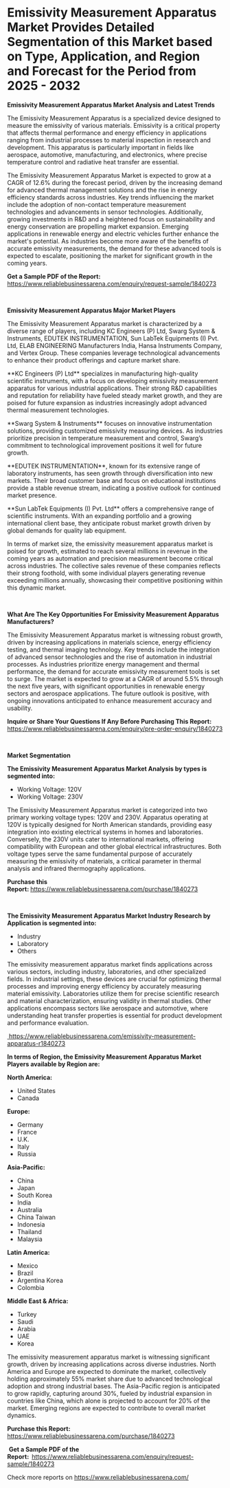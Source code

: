 <p><h1>Emissivity Measurement Apparatus Market Provides Detailed Segmentation of this Market based on Type, Application, and Region and Forecast for the Period from 2025 - 2032</h1></p><p><strong>Emissivity Measurement Apparatus Market Analysis and Latest Trends</strong></p>
<p><p>The Emissivity Measurement Apparatus is a specialized device designed to measure the emissivity of various materials. Emissivity is a critical property that affects thermal performance and energy efficiency in applications ranging from industrial processes to material inspection in research and development. This apparatus is particularly important in fields like aerospace, automotive, manufacturing, and electronics, where precise temperature control and radiative heat transfer are essential.</p><p>The Emissivity Measurement Apparatus Market is expected to grow at a CAGR of 12.6% during the forecast period, driven by the increasing demand for advanced thermal management solutions and the rise in energy efficiency standards across industries. Key trends influencing the market include the adoption of non-contact temperature measurement technologies and advancements in sensor technologies. Additionally, growing investments in R&D and a heightened focus on sustainability and energy conservation are propelling market expansion. Emerging applications in renewable energy and electric vehicles further enhance the market's potential. As industries become more aware of the benefits of accurate emissivity measurements, the demand for these advanced tools is expected to escalate, positioning the market for significant growth in the coming years.</p></p>
<p><strong>Get a Sample PDF of the Report:&nbsp;</strong> <a href="https://www.reliablebusinessarena.com/enquiry/request-sample/1840273?utm_campaign=3457&utm_medium=2&utm_source=Github&utm_content=ia&utm_term=11042025&utm_id=emissivity-measurement-apparatus">https://www.reliablebusinessarena.com/enquiry/request-sample/1840273</a></p>
<p>&nbsp;</p>
<p><strong>Emissivity Measurement Apparatus Major Market Players</strong></p>
<p><p>The Emissivity Measurement Apparatus market is characterized by a diverse range of players, including KC Engineers (P) Ltd, Swarg System & Instruments, EDUTEK INSTRUMENTATION, Sun LabTek Equipments (I) Pvt. Ltd, ELAB ENGINEERING Manufacturers India, Hansa Instruments Company, and Vertex Group. These companies leverage technological advancements to enhance their product offerings and capture market share.</p><p>**KC Engineers (P) Ltd** specializes in manufacturing high-quality scientific instruments, with a focus on developing emissivity measurement apparatus for various industrial applications. Their strong R&D capabilities and reputation for reliability have fueled steady market growth, and they are poised for future expansion as industries increasingly adopt advanced thermal measurement technologies.</p><p>**Swarg System & Instruments** focuses on innovative instrumentation solutions, providing customized emissivity measuring devices. As industries prioritize precision in temperature measurement and control, Swarg’s commitment to technological improvement positions it well for future growth.</p><p>**EDUTEK INSTRUMENTATION**, known for its extensive range of laboratory instruments, has seen growth through diversification into new markets. Their broad customer base and focus on educational institutions provide a stable revenue stream, indicating a positive outlook for continued market presence.</p><p>**Sun LabTek Equipments (I) Pvt. Ltd** offers a comprehensive range of scientific instruments. With an expanding portfolio and a growing international client base, they anticipate robust market growth driven by global demands for quality lab equipment.</p><p>In terms of market size, the emissivity measurement apparatus market is poised for growth, estimated to reach several millions in revenue in the coming years as automation and precision measurement become critical across industries. The collective sales revenue of these companies reflects their strong foothold, with some individual players generating revenue exceeding millions annually, showcasing their competitive positioning within this dynamic market.</p></p>
<p>&nbsp;</p>
<p><strong>What Are The Key Opportunities For Emissivity Measurement Apparatus Manufacturers?</strong></p>
<p><p>The Emissivity Measurement Apparatus market is witnessing robust growth, driven by increasing applications in materials science, energy efficiency testing, and thermal imaging technology. Key trends include the integration of advanced sensor technologies and the rise of automation in industrial processes. As industries prioritize energy management and thermal performance, the demand for accurate emissivity measurement tools is set to surge. The market is expected to grow at a CAGR of around 5.5% through the next five years, with significant opportunities in renewable energy sectors and aerospace applications. The future outlook is positive, with ongoing innovations anticipated to enhance measurement accuracy and usability.</p></p>
<p><strong>Inquire or Share Your Questions If Any Before Purchasing This Report:</strong> <a href="https://www.reliablebusinessarena.com/enquiry/pre-order-enquiry/1840273?utm_campaign=3457&utm_medium=2&utm_source=Github&utm_content=ia&utm_term=11042025&utm_id=emissivity-measurement-apparatus">https://www.reliablebusinessarena.com/enquiry/pre-order-enquiry/1840273</a></p>
<p>&nbsp;</p>
<p><strong>Market Segmentation</strong></p>
<p><strong>The Emissivity Measurement Apparatus Market Analysis by types is segmented into:</strong></p>
<p><ul><li>Working Voltage: 120V</li><li>Working Voltage: 230V</li></ul></p>
<p><p>The Emissivity Measurement Apparatus market is categorized into two primary working voltage types: 120V and 230V. Apparatus operating at 120V is typically designed for North American standards, providing easy integration into existing electrical systems in homes and laboratories. Conversely, the 230V units cater to international markets, offering compatibility with European and other global electrical infrastructures. Both voltage types serve the same fundamental purpose of accurately measuring the emissivity of materials, a critical parameter in thermal analysis and infrared thermography applications.</p></p>
<p><strong>Purchase this Report:&nbsp;</strong><a href="https://www.reliablebusinessarena.com/purchase/1840273?utm_campaign=3457&utm_medium=2&utm_source=Github&utm_content=ia&utm_term=11042025&utm_id=emissivity-measurement-apparatus">https://www.reliablebusinessarena.com/purchase/1840273</a></p>
<p>&nbsp;</p>
<p><strong>The Emissivity Measurement Apparatus Market Industry Research by Application is segmented into:</strong></p>
<p><ul><li>Industry</li><li>Laboratory</li><li>Others</li></ul></p>
<p><p>The emissivity measurement apparatus market finds applications across various sectors, including industry, laboratories, and other specialized fields. In industrial settings, these devices are crucial for optimizing thermal processes and improving energy efficiency by accurately measuring material emissivity. Laboratories utilize them for precise scientific research and material characterization, ensuring validity in thermal studies. Other applications encompass sectors like aerospace and automotive, where understanding heat transfer properties is essential for product development and performance evaluation.</p></p>
<p><a href="https://www.reliablebusinessarena.com/emissivity-measurement-apparatus-r1840273?utm_campaign=3457&utm_medium=2&utm_source=Github&utm_content=ia&utm_term=11042025&utm_id=emissivity-measurement-apparatus">&nbsp;https://www.reliablebusinessarena.com/emissivity-measurement-apparatus-r1840273</a></p>
<p><strong>In terms of Region, the Emissivity Measurement Apparatus Market Players available by Region are:</strong></p>
<p>
    <p> <strong> North America: </strong>
        <ul>
            <li>United States</li>
            <li>Canada</li>
        </ul>
        </p> 
    <p> <strong> Europe: </strong>
        <ul>
            <li>Germany</li>
            <li>France</li>
            <li>U.K.</li>
            <li>Italy</li>
            <li>Russia</li>
        </ul>
        </p> 
    <p> <strong> Asia-Pacific: </strong>
        <ul>
            <li>China</li>
            <li>Japan</li>
            <li>South Korea</li>
            <li>India</li>
            <li>Australia</li>
            <li>China Taiwan</li>
            <li>Indonesia</li>
            <li>Thailand</li>
            <li>Malaysia</li>
        </ul>
        </p> 
    <p> <strong> Latin America: </strong>
        <ul>
            <li>Mexico</li>
            <li>Brazil</li>
            <li>Argentina Korea</li>
            <li>Colombia</li>
        </ul>
        </p> 
    <p> <strong> Middle East & Africa: </strong>
        <ul>
            <li>Turkey</li>
            <li>Saudi</li>
            <li>Arabia</li>
            <li>UAE</li>
            <li>Korea</li>
        </ul>
    </p>
    </p>
<p><p>The emissivity measurement apparatus market is witnessing significant growth, driven by increasing applications across diverse industries. North America and Europe are expected to dominate the market, collectively holding approximately 55% market share due to advanced technological adoption and strong industrial bases. The Asia-Pacific region is anticipated to grow rapidly, capturing around 30%, fueled by industrial expansion in countries like China, which alone is projected to account for 20% of the market. Emerging regions are expected to contribute to overall market dynamics.</p></p>
<p><strong>Purchase this Report: </strong><a href="https://www.reliablebusinessarena.com/purchase/1840273?utm_campaign=3457&utm_medium=2&utm_source=Github&utm_content=ia&utm_term=11042025&utm_id=emissivity-measurement-apparatus">https://www.reliablebusinessarena.com/purchase/1840273</a></p>
<p>&nbsp;<strong>Get a Sample PDF of the Report:&nbsp;&nbsp;</strong><a href="https://www.reliablebusinessarena.com/enquiry/request-sample/1840273?utm_campaign=3457&utm_medium=2&utm_source=Github&utm_content=ia&utm_term=11042025&utm_id=emissivity-measurement-apparatus">https://www.reliablebusinessarena.com/enquiry/request-sample/1840273</a></p>
<p><strong></strong></p>
<p>Check more reports on <a href="https://www.reliablebusinessarena.com/?utm_campaign=3457&utm_medium=2&utm_source=Github&utm_content=ia&utm_term=11042025&utm_id=emissivity-measurement-apparatus">https://www.reliablebusinessarena.com/</a></p>